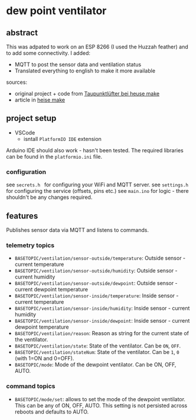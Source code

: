 # dew point ventilator

## abstract

This was adpated to work on an ESP 8266 (I used the Huzzah feather) and to add some connectivity. I added:

- MQTT to post the sensor data and ventilation status
- Translated everything to english to make it more available

sources:

- original project + code from [Taupunktlüfter bei heuse make](https://github.com/MakeMagazinDE/Taupunktluefter)
- article in [heise make](https://www.heise.de/select/make/2022/1/2135511212557842576)

## project setup

- VSCode
  - isntall `PlatformIO IDE` extension

Arduino IDE should also work - hasn't been tested. The required libraries can be found in the `platformio.ini` file.

### configuration

see `secrets.h ` for configuring your WiFi and MQTT server.
see `settings.h` for configuring the service (offsets, pins etc.)
see `main.ino` for logic - there shouldn't be any changes required.

## features

Publishes sensor data via MQTT and listens to commands.

### telemetry topics

- `BASETOPIC/ventilation/sensor-outside/temperature`: Outside sensor - current temperature
- `BASETOPIC/ventilation/sensor-outside/humidity`: Outside sensor - current humidity
- `BASETOPIC/ventilation/sensor-outside/dewpoint`: Outside sensor - current dewpoint temperature
- `BASETOPIC/ventilation/sensor-inside/temperature`: Inside sensor - current temperature
- `BASETOPIC/ventilation/sensor-inside/humidity`: Inside sensor - current humidity
- `BASETOPIC/ventilation/sensor-inside/dewpoint`: Inside sensor - current dewpoint temperature
- `BASETOPIC/ventilation/reason`: Reason as string for the current state of the ventilator.
- `BASETOPIC/ventilation/state`: State of the ventilator. Can be `ON`, `OFF`.
- `BASETOPIC/ventilation/stateNum`: State of the ventilator. Can be `1`, `0` (with 1=ON and 0=OFF).
- `BASETOPIC/mode`: Mode of the dewpoint ventilator. Can be ON, OFF, AUTO.

### command topics

- `BASETOPIC/mode/set`: allows to set the mode of the dewpoint ventilator. This can be any of ON, OFF, AUTO. This setting is not persisted across reboots and defaults to AUTO.